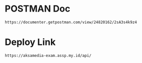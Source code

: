 # POSTMAN Doc
```
https://documenter.getpostman.com/view/24820162/2sA3s4k9z4
```
# Deploy Link
```
https://aksamedia-exam.assp.my.id/api/
```
